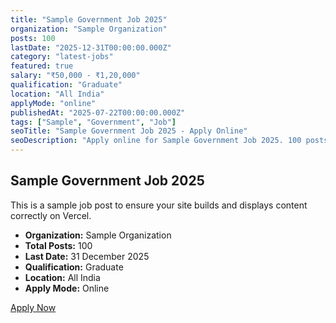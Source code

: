 ```yaml
---
title: "Sample Government Job 2025"
organization: "Sample Organization"
posts: 100
lastDate: "2025-12-31T00:00:00.000Z"
category: "latest-jobs"
featured: true
salary: "₹50,000 - ₹1,20,000"
qualification: "Graduate"
location: "All India"
applyMode: "online"
publishedAt: "2025-07-22T00:00:00.000Z"
tags: ["Sample", "Government", "Job"]
seoTitle: "Sample Government Job 2025 - Apply Online"
seoDescription: "Apply online for Sample Government Job 2025. 100 posts available. Last date 31 Dec 2025. Check eligibility, salary, and more."
---
```


## Sample Government Job 2025

This is a sample job post to ensure your site builds and displays content correctly on Vercel.

- **Organization:** Sample Organization
- **Total Posts:** 100
- **Last Date:** 31 December 2025
- **Qualification:** Graduate
- **Location:** All India
- **Apply Mode:** Online

[Apply Now](#) 